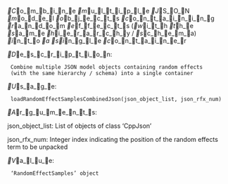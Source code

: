 _C_o_m_b_i_n_e _m_u_l_t_i_p_l_e _J_S_O_N _m_o_d_e_l _o_b_j_e_c_t_s _c_o_n_t_a_i_n_i_n_g _r_a_n_d_o_m _e_f_f_e_c_t_s (_w_i_t_h _t_h_e
_s_a_m_e _h_i_e_r_a_r_c_h_y / _s_c_h_e_m_a) _i_n_t_o _a _s_i_n_g_l_e _c_o_n_t_a_i_n_e_r

_D_e_s_c_r_i_p_t_i_o_n:

     Combine multiple JSON model objects containing random effects
     (with the same hierarchy / schema) into a single container

_U_s_a_g_e:

     loadRandomEffectSamplesCombinedJson(json_object_list, json_rfx_num)
     
_A_r_g_u_m_e_n_t_s:

json_object_list: List of objects of class ‘CppJson’

json_rfx_num: Integer index indicating the position of the random
          effects term to be unpacked

_V_a_l_u_e:

     ‘RandomEffectSamples’ object

